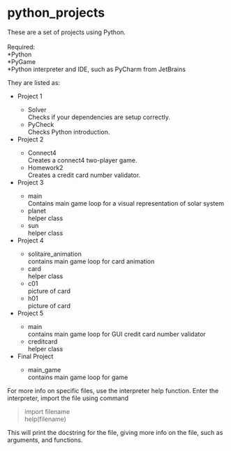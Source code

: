 # python_projects



These are a set of projects using Python. </br></br>
Required: </br>
*Python </br> 
*PyGame </br>
*Python interpreter and IDE, such as PyCharm from JetBrains</br>


They are listed as:
</br>
<ul>
  <li>Project 1</li>
    <ul>
      <li>Solver</li>
          Checks if your dependencies are setup correctly.
      <li>PyCheck</li>
          Checks Python introduction.
    </ul>
  <li>Project 2</li>
    <ul>
      <li>Connect4</li>
          Creates a connect4 two-player game.
      <li>Homework2</li>
          Creates a credit card number validator.
    </ul>
  <li>Project 3</li>
    <ul>
      <li>main</li>
          Contains main game loop for a visual representation of solar system
      <li>planet</li>
          helper class
      <li>sun</li>
          helper class
    </ul>
  <li>Project 4</li>
    <ul>
      <li>solitaire_animation</li>
          contains main game loop for card animation
      <li>card</li>
          helper class
      <li>c01</li>
          picture of card
      <li>h01</li>
          picture of card
      </ul>
  <li>Project 5</li>
    <ul>
      <li>main</li>
          contains main game loop for GUI credit card number validator
      <li>creditcard</li>
          helper class
    </ul>
  <li>Final Project</li>
    <ul>
      <li>main_game</li>
          contains main game loop for game
    </ul>
</ul>

For more info on specific files, use the interpreter help function.
Enter the interpreter, import the file using command 

> import filename </br>
> help(filename)

This will print the docstring for the file, giving more info on the file, such as arguments, and functions.
